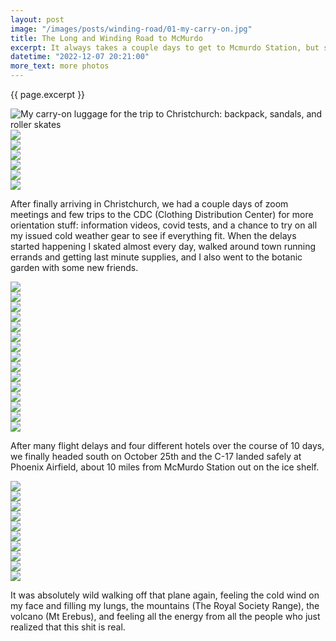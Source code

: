 ```yaml
---
layout: post
image: "/images/posts/winding-road/01-my-carry-on.jpg"
title: The Long and Winding Road to McMurdo
excerpt: It always takes a couple days to get to Mcmurdo Station, but sometimes it takes a couple weeks! I left my home on October 17th, heading west. The flights can be pretty brutal, not to mention all the layovers, and this year was extra special with 13 hours in Brisbane! Thankfully I met a new Antarctica friend on the flight, and we really made the most of it (but then we didn't get into Christchurch until 1am). In total it was about 21 hours of flight time and exactly 48 hours from the moment I left my house in Portland to the moment I walked into my hotel room in Christchurch. And that's just getting to christchurch!
datetime: "2022-12-07 20:21:00"
more_text: more photos
---
```


{{ page.excerpt }}

<div class="row">
  <div class="col-sm-12">
    <img src="{{ page.image }}" alt="My carry-on luggage for the trip to Christchurch: backpack, sandals, and roller skates">
  </div>
</div>

<div class="row">
  <div class="col-sm-4">
    <img src="/images/posts/winding-road/02-tile.jpg">
  </div>
  <div class="col-sm-4">
    <img src="/images/posts/winding-road/03-sunset.jpg">
  </div>
  <div class="col-sm-4">
    <img src="/images/posts/winding-road/04-brisbane.jpg">
  </div>
</div>

<div class="row">
  <div class="col-sm-12">
    <img src="/images/posts/winding-road/05-palm-trees.jpg">
  </div>
</div>

<div class="row">
  <div class="col-sm-6">
    <img src="/images/posts/winding-road/06-layover-cafe-bird.jpg">
  </div>
  <div class="col-sm-6">
    <img src="/images/posts/winding-road/07-layover-chilling.jpg">
  </div>
</div>

<p class="inline-copy">
After finally arriving in Christchurch, we had a couple days of zoom meetings and few trips to the CDC (Clothing Distribution Center) for more orientation stuff: information videos, covid tests, and a chance to try on all my issued cold weather gear to see if everything fit. When the delays started happening I skated almost every day, walked around town running errands and getting last minute supplies, and I also went to the botanic garden with some new friends.
</p>

<div class="row">
  <div class="col-sm-4">
    <img src="/images/posts/winding-road/08-3am.jpg">
  </div>
  <div class="col-sm-4">
    <img src="/images/posts/winding-road/09-exhausted.jpg">
  </div>
  <div class="col-sm-4">
    <img src="/images/posts/winding-road/10-luggage.jpg">
  </div>
</div>

<div class="row">
  <div class="col-sm-6">
    <img src="/images/posts/winding-road/11-covid-result.jpg">
  </div>
  <div class="col-sm-6">
    <img src="/images/posts/winding-road/12-rat-test.jpg">
  </div>
</div>

<div class="row">
  <div class="col-sm-12">
    <img src="/images/posts/winding-road/13-trolley.jpg">
  </div>
</div>

<div class="row">
  <div class="col-sm-6">
    <img src="/images/posts/winding-road/14-botanic-garden.jpg">
  </div>
  <div class="col-sm-6">
    <img src="/images/posts/winding-road/15-graffiti.jpg">
  </div>
</div>

<div class="row">
  <div class="col-sm-12">
    <img src="/images/posts/winding-road/16-kite.jpg">
  </div>
</div>

<div class="row">
  <div class="col-sm-6">
    <img src="/images/posts/winding-road/17-dance-o-mat-light.JPG">
  </div>
  <div class="col-sm-6">
    <img src="/images/posts/winding-road/17-dance-o-mat-dark.jpg">
  </div>
</div>


<div class="row">
  <div class="col-sm-6">
    <img src="/images/posts/winding-road/18-beach.jpg">
  </div>
  <div class="col-sm-6">
    <img src="/images/posts/winding-road/19-ocean.jpg">
  </div>
</div>

<div class="row">
  <div class="col-sm-6">
    <img src="/images/posts/winding-road/19-skate-park.jpg">
  </div>
  <div class="col-sm-6">
    <img src="/images/posts/winding-road/20-kitty.jpg">
  </div>
</div>

<p class="inline-copy">
After many flight delays and four different hotels over the course of 10 days, we finally headed south on October 25th and the C-17 landed safely at Phoenix Airfield, about 10 miles from McMurdo Station out on the ice shelf.
</p>

<div class="row">
  <div class="col-sm-12">
    <img src="/images/posts/winding-road/20-mr-bean.jpg">
  </div>
</div>

<div class="row">
  <div class="col-sm-6">
    <img src="/images/posts/winding-road/21-bus-ride.jpg">
  </div>
  <div class="col-sm-6">
    <img src="/images/posts/winding-road/22-c17-boys.jpg">
  </div>
</div>


<div class="row">
  <div class="col-sm-12">
    <img src="/images/posts/winding-road/23-c17.jpg">
  </div>
</div>

<div class="row">
  <div class="col-sm-12">
    <img src="/images/posts/winding-road/24-c17-pano.jpg">
  </div>
</div>

<div class="row">
  <div class="col-sm-6">
    <img src="/images/posts/winding-road/25-sydney-and-katie.jpg">
  </div>
  <div class="col-sm-6">
    <img src="/images/posts/winding-road/26-flight-info.jpg">
  </div>
</div>

<div class="row">
  <div class="col-sm-12">
    <img src="/images/posts/winding-road/29-c17-at-phoenix.jpg">
  </div>
</div>

<div class="row">
  <div class="col-sm-6">
    <img src="/images/posts/winding-road/27-c17-at-phoenix.jpg">
  </div>
  <div class="col-sm-6">
    <img src="/images/posts/winding-road/28-erebus-from-phoenix.jpg">
  </div>
</div>

<p class="inline-copy">
It was absolutely wild walking off that plane again, feeling the cold wind on my face and filling my lungs, the mountains (The Royal Society Range), the volcano (Mt Erebus), and feeling all the energy from all the people who just realized that this shit is real.
</p>